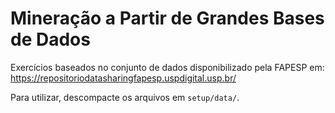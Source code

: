 # Mineração a Partir de Grandes Bases de Dados

Exercícios baseados no conjunto de dados disponibilizado pela FAPESP em:
https://repositoriodatasharingfapesp.uspdigital.usp.br/

Para utilizar, descompacte os arquivos em `setup/data/`.
